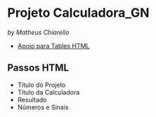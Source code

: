 # Projeto Calculadora_GN
_by Matheus Chiarello_

- [Apoio para Tables HTML](https://www.w3schools.com/html/html_tables.asp)


## Passos HTML

- Título do Projeto
- Título da Calculadora
- Resultado
- Números e Sinais

